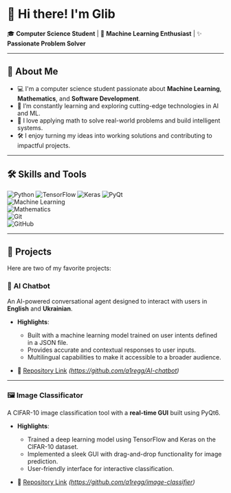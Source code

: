 # 👋 Hi there! I'm Glib

🎓 **Computer Science Student** | 🤖 **Machine Learning Enthusiast** | ✨ **Passionate Problem Solver**  

---

## 🚀 About Me

- 💻 I'm a computer science student passionate about **Machine Learning**, **Mathematics**, and **Software Development**.  
- 🌱 I’m constantly learning and exploring cutting-edge technologies in AI and ML.  
- 🧠 I love applying math to solve real-world problems and build intelligent systems.  
- 🛠️ I enjoy turning my ideas into working solutions and contributing to impactful projects.  

---

## 🛠 Skills and Tools

![Python](https://img.shields.io/badge/-Python-05122A?style=flat&logo=python) 
![TensorFlow](https://img.shields.io/badge/-TensorFlow-05122A?style=flat&logo=tensorflow) 
![Keras](https://img.shields.io/badge/-Keras-05122A?style=flat&logo=keras) 
![PyQt](https://img.shields.io/badge/-PyQt-05122A?style=flat&logo=qt)  
![Machine Learning](https://img.shields.io/badge/-Machine%20Learning-05122A?style=flat&logo=scikit-learn)  
![Mathematics](https://img.shields.io/badge/-Mathematics-05122A?style=flat&logo=matplotlib)  
![Git](https://img.shields.io/badge/-Git-05122A?style=flat&logo=git)  
![GitHub](https://img.shields.io/badge/-GitHub-05122A?style=flat&logo=github)

---

## 🚀 Projects

Here are two of my favorite projects:

### 🤖 **AI Chatbot**
An AI-powered conversational agent designed to interact with users in **English** and **Ukrainian**.  

- **Highlights**:
  - Built with a machine learning model trained on user intents defined in a JSON file.
  - Provides accurate and contextual responses to user inputs.
  - Multilingual capabilities to make it accessible to a broader audience.

- 🔗 [Repository Link](#) *(https://github.com/a1regg/AI-chatbot)*  

---

### 🖼 **Image Classificator**
A CIFAR-10 image classification tool with a **real-time GUI** built using PyQt6.  

- **Highlights**:
  - Trained a deep learning model using TensorFlow and Keras on the CIFAR-10 dataset.
  - Implemented a sleek GUI with drag-and-drop functionality for image prediction.
  - User-friendly interface for interactive classification.

- 🔗 [Repository Link](#) *(https://github.com/a1regg/image-classifier)*  

